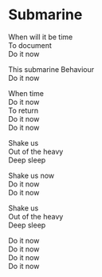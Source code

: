 # Submarine  

When will it be time  
To document  
Do it now  

This submarine
Behaviour  
Do it now  

When time  
Do it now  
To return  
Do it now  
Do it now  

Shake us  
Out of the heavy  
Deep sleep  

Shake us now  
Do it now  
Do it now  

Shake us  
Out of the heavy  
Deep sleep  

Do it now  
Do it now  
Do it now  
Do it now  
